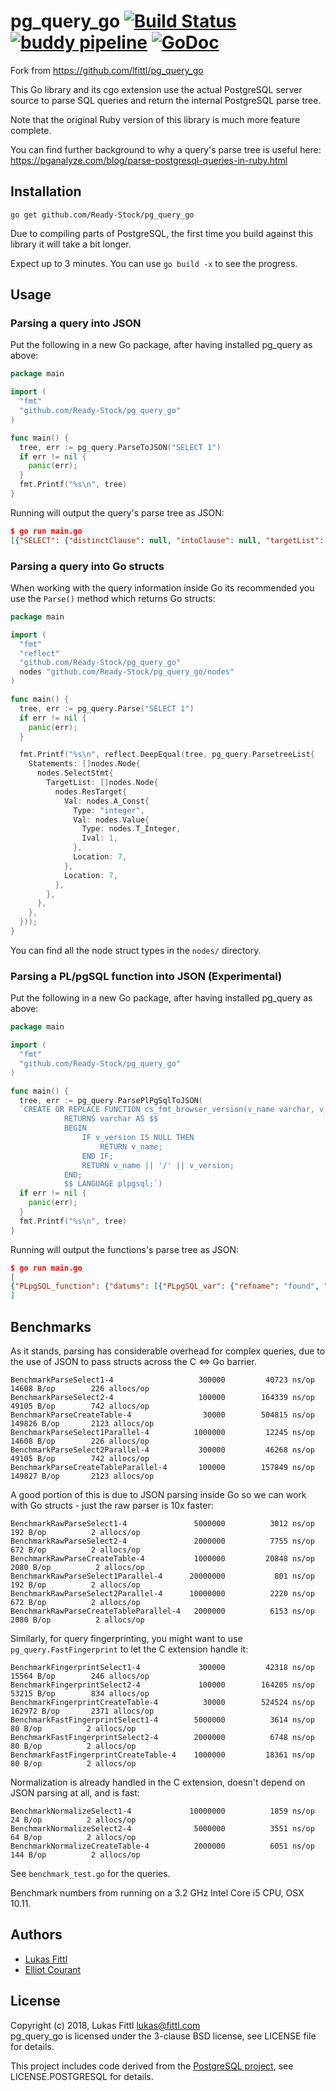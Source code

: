 # pg_query_go [![Build Status](https://travis-ci.org/Ready-Stock/pg_query_go.svg?branch=master)](https://travis-ci.org/Ready-Stock/pg_query_go) [![buddy pipeline](https://app.buddy.works/readystock/pg-query-go/pipelines/pipeline/147758/badge.svg?token=9de2b71b2e1600c44ff3a35f0789321517d17cc85ba22723cf6768b782d1c7e1 "buddy pipeline")](https://app.buddy.works/readystock/pg-query-go/pipelines/pipeline/147758) [![GoDoc](https://godoc.org/github.com/lfittl/pg_query_go?status.svg)](https://godoc.org/github.com/lfittl/pg_query_go)

Fork from https://github.com/lfittl/pg_query_go

This Go library and its cgo extension use the actual PostgreSQL server source to parse SQL queries and return the internal PostgreSQL parse tree.

Note that the original Ruby version of this library is much more feature complete.

You can find further background to why a query's parse tree is useful here: https://pganalyze.com/blog/parse-postgresql-queries-in-ruby.html


## Installation

```
go get github.com/Ready-Stock/pg_query_go
```

Due to compiling parts of PostgreSQL, the first time you build against this library it will take a bit longer.

Expect up to 3 minutes. You can use `go build -x` to see the progress.


## Usage

### Parsing a query into JSON

Put the following in a new Go package, after having installed pg_query as above:

```go
package main

import (
  "fmt"
  "github.com/Ready-Stock/pg_query_go"
)

func main() {
  tree, err := pg_query.ParseToJSON("SELECT 1")
  if err != nil {
    panic(err);
  }
  fmt.Printf("%s\n", tree)
}
```

Running will output the query's parse tree as JSON:

```json
$ go run main.go
[{"SELECT": {"distinctClause": null, "intoClause": null, "targetList": [{"RESTARGET": {"name": null, "indirection": null, "val": {"A_CONST": {"val": 1, "location": 7}}, "location": 7}}], "fromClause": null, "whereClause": null, "groupClause": null, "havingClause": null, "windowClause": null, "valuesLists": null, "sortClause": null, "limitOffset": null, "limitCount": null, "lockingClause": null, "withClause": null, "op": 0, "all": false, "larg": null, "rarg": null}}]
```

### Parsing a query into Go structs

When working with the query information inside Go its recommended you use the `Parse()` method which returns Go structs:

```go
package main

import (
  "fmt"
  "reflect"
  "github.com/Ready-Stock/pg_query_go"
  nodes "github.com/Ready-Stock/pg_query_go/nodes"
)

func main() {
  tree, err := pg_query.Parse("SELECT 1")
  if err != nil {
    panic(err);
  }

  fmt.Printf("%s\n", reflect.DeepEqual(tree, pg_query.ParsetreeList{
    Statements: []nodes.Node{
      nodes.SelectStmt{
        TargetList: []nodes.Node{
          nodes.ResTarget{
            Val: nodes.A_Const{
              Type: "integer",
              Val: nodes.Value{
                Type: nodes.T_Integer,
                Ival: 1,
              },
              Location: 7,
            },
            Location: 7,
          },
        },
      },
    },
  }));
}
```

You can find all the node struct types in the `nodes/` directory.

### Parsing a PL/pgSQL function into JSON (Experimental)

Put the following in a new Go package, after having installed pg_query as above:

```go
package main

import (
  "fmt"
  "github.com/Ready-Stock/pg_query_go"
)

func main() {
  tree, err := pg_query.ParsePlPgSqlToJSON(
  `CREATE OR REPLACE FUNCTION cs_fmt_browser_version(v_name varchar, v_version varchar)
  			RETURNS varchar AS $$
  			BEGIN
  			    IF v_version IS NULL THEN
  			        RETURN v_name;
  			    END IF;
  			    RETURN v_name || '/' || v_version;
  			END;
  			$$ LANGUAGE plpgsql;`)
  if err != nil {
    panic(err);
  }
  fmt.Printf("%s\n", tree)
}
```

Running will output the functions's parse tree as JSON:

```json
$ go run main.go
[
{"PLpgSQL_function": {"datums": [{"PLpgSQL_var": {"refname": "found", "datatype": {"PLpgSQL_type": {"typname": "UNKNOWN"}}}}], "action": {"PLpgSQL_stmt_block": {"lineno": 2, "body": [{"PLpgSQL_stmt_if": {"lineno": 3, "cond": {"PLpgSQL_expr": {"query": "SELECT v_version IS NULL"}}, "then_body": [{"PLpgSQL_stmt_return": {"lineno": 4, "expr": {"PLpgSQL_expr": {"query": "SELECT v_name"}}}}]}}, {"PLpgSQL_stmt_return": {"lineno": 6, "expr": {"PLpgSQL_expr": {"query": "SELECT v_name || '/' || v_version"}}}}]}}}}
]
```

## Benchmarks

As it stands, parsing has considerable overhead for complex queries, due to the use of JSON to pass structs across the C <=> Go barrier.

```
BenchmarkParseSelect1-4               	  300000	     40723 ns/op	   14608 B/op	     226 allocs/op
BenchmarkParseSelect2-4               	  100000	    164339 ns/op	   49105 B/op	     742 allocs/op
BenchmarkParseCreateTable-4           	   30000	    504815 ns/op	  149826 B/op	    2123 allocs/op
BenchmarkParseSelect1Parallel-4       	 1000000	     12245 ns/op	   14608 B/op	     226 allocs/op
BenchmarkParseSelect2Parallel-4       	  300000	     46268 ns/op	   49105 B/op	     742 allocs/op
BenchmarkParseCreateTableParallel-4   	  100000	    157849 ns/op	  149827 B/op	    2123 allocs/op
```

A good portion of this is due to JSON parsing inside Go so we can work with Go structs - just the raw parser is 10x faster:

```
BenchmarkRawParseSelect1-4            	 5000000	      3012 ns/op	     192 B/op	       2 allocs/op
BenchmarkRawParseSelect2-4            	 2000000	      7755 ns/op	     672 B/op	       2 allocs/op
BenchmarkRawParseCreateTable-4        	 1000000	     20848 ns/op	    2080 B/op	       2 allocs/op
BenchmarkRawParseSelect1Parallel-4    	20000000	       801 ns/op	     192 B/op	       2 allocs/op
BenchmarkRawParseSelect2Parallel-4    	10000000	      2220 ns/op	     672 B/op	       2 allocs/op
BenchmarkRawParseCreateTableParallel-4	 2000000	      6153 ns/op	    2080 B/op	       2 allocs/op
```

Similarly, for query fingerprinting, you might want to use `pg_query.FastFingerprint` to let the C extension handle it:

```
BenchmarkFingerprintSelect1-4         	  300000	     42318 ns/op	   15564 B/op	     246 allocs/op
BenchmarkFingerprintSelect2-4         	  100000	    164205 ns/op	   53215 B/op	     834 allocs/op
BenchmarkFingerprintCreateTable-4     	   30000	    524524 ns/op	  162972 B/op	    2371 allocs/op
BenchmarkFastFingerprintSelect1-4     	 5000000	      3614 ns/op	      80 B/op	       2 allocs/op
BenchmarkFastFingerprintSelect2-4     	 2000000	      6748 ns/op	      80 B/op	       2 allocs/op
BenchmarkFastFingerprintCreateTable-4 	 1000000	     18361 ns/op	      80 B/op	       2 allocs/op
```

Normalization is already handled in the C extension, doesn't depend on JSON parsing at all, and is fast:

```
BenchmarkNormalizeSelect1-4           	10000000	      1859 ns/op	      24 B/op	       2 allocs/op
BenchmarkNormalizeSelect2-4           	 5000000	      3551 ns/op	      64 B/op	       2 allocs/op
BenchmarkNormalizeCreateTable-4       	 2000000	      6051 ns/op	     144 B/op	       2 allocs/op
```

See `benchmark_test.go` for the queries.

Benchmark numbers from running on a 3.2 GHz Intel Core i5 CPU, OSX 10.11.


## Authors

- [Lukas Fittl](mailto:lukas@fittl.com)
- [Elliot Courant](mailto:elliot.courant@readystock.io)

## License

Copyright (c) 2018, Lukas Fittl <lukas@fittl.com><br>
pg_query_go is licensed under the 3-clause BSD license, see LICENSE file for details.

This project includes code derived from the [PostgreSQL project](http://www.postgresql.org/),
see LICENSE.POSTGRESQL for details.
